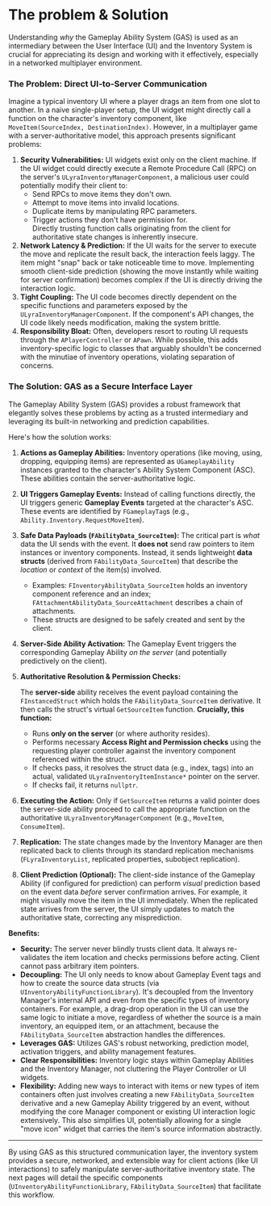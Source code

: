 # The problem & Solution

Understanding _why_ the Gameplay Ability System (GAS) is used as an intermediary between the User Interface (UI) and the Inventory System is crucial for appreciating its design and working with it effectively, especially in a networked multiplayer environment.

### The Problem: Direct UI-to-Server Communication

Imagine a typical inventory UI where a player drags an item from one slot to another. In a naive single-player setup, the UI widget might directly call a function on the character's inventory component, like `MoveItem(SourceIndex, DestinationIndex)`. However, in a multiplayer game with a server-authoritative model, this approach presents significant problems:

1. **Security Vulnerabilities:** UI widgets exist only on the client machine. If the UI widget could directly execute a Remote Procedure Call (RPC) on the server's `ULyraInventoryManagerComponent`, a malicious user could potentially modify their client to:
   * Send RPCs to move items they don't own.
   * Attempt to move items into invalid locations.
   * Duplicate items by manipulating RPC parameters.
   * Trigger actions they don't have permission for.     \
     Directly trusting function calls originating from the client for authoritative state changes is inherently insecure.
2. **Network Latency & Prediction:** If the UI waits for the server to execute the move and replicate the result back, the interaction feels laggy. The item might "snap" back or take noticeable time to move. Implementing smooth client-side prediction (showing the move instantly while waiting for server confirmation) becomes complex if the UI is directly driving the interaction logic.
3. **Tight Coupling:** The UI code becomes directly dependent on the specific functions and parameters exposed by the `ULyraInventoryManagerComponent`. If the component's API changes, the UI code likely needs modification, making the system brittle.
4. **Responsibility Bloat:** Often, developers resort to routing UI requests through the `APlayerController` or `APawn`. While possible, this adds inventory-specific logic to classes that arguably shouldn't be concerned with the minutiae of inventory operations, violating separation of concerns.

### The Solution: GAS as a Secure Interface Layer

The Gameplay Ability System (GAS) provides a robust framework that elegantly solves these problems by acting as a trusted intermediary and leveraging its built-in networking and prediction capabilities.

Here's how the solution works:

1. **Actions as Gameplay Abilities:** Inventory operations (like moving, using, dropping, equipping items) are represented as `UGameplayAbility` instances granted to the character's Ability System Component (ASC). These abilities contain the server-authoritative logic.
2. **UI Triggers Gameplay Events:** Instead of calling functions directly, the UI triggers generic **Gameplay Events** targeted at the character's ASC. These events are identified by `FGameplayTag`s (e.g., `Ability.Inventory.RequestMoveItem`).
3. **Safe Data Payloads (`FAbilityData_SourceItem`):** The critical part is _what_ data the UI sends with the event. It **does not** send raw pointers to item instances or inventory components. Instead, it sends lightweight **data structs** (derived from `FAbilityData_SourceItem`) that describe the _location_ or _context_ of the item(s) involved.
   * Examples: `FInventoryAbilityData_SourceItem` holds an inventory component reference and an index; `FAttachmentAbilityData_SourceAttachment` describes a chain of attachments.
   * These structs are designed to be safely created and sent by the client.
4. **Server-Side Ability Activation:** The Gameplay Event triggers the corresponding Gameplay Ability _on the server_ (and potentially predictively on the client).
5.  **Authoritative Resolution & Permission Checks:**&#x20;

    The **server-side** ability receives the event payload containing the `FInstancedStruct` which holds the `FAbilityData_SourceItem` derivative. It then calls the struct's virtual `GetSourceItem` function. **Crucially, this function:**

    * Runs **only on the server** (or where authority resides).
    * Performs necessary **Access Right and Permission checks** using the requesting player controller against the inventory component referenced within the struct.
    * If checks pass, it resolves the struct data (e.g., index, tags) into an actual, validated `ULyraInventoryItemInstance*` pointer on the server.
    * If checks fail, it returns `nullptr`.
6. **Executing the Action:** Only if `GetSourceItem` returns a valid pointer does the server-side ability proceed to call the appropriate function on the authoritative `ULyraInventoryManagerComponent` (e.g., `MoveItem`, `ConsumeItem`).
7. **Replication:** The state changes made by the Inventory Manager are then replicated back to clients through its standard replication mechanisms (`FLyraInventoryList`, replicated properties, subobject replication).
8. **Client Prediction (Optional):** The client-side instance of the Gameplay Ability (if configured for prediction) can perform _visual_ prediction based on the event data _before_ server confirmation arrives. For example, it might visually move the item in the UI immediately. When the replicated state arrives from the server, the UI simply updates to match the authoritative state, correcting any misprediction.

**Benefits:**

* **Security:** The server never blindly trusts client data. It always re-validates the item location and checks permissions before acting. Client cannot pass arbitrary item pointers.
* **Decoupling:** The UI only needs to know about Gameplay Event tags and how to create the source data structs (via `UInventoryAbilityFunctionLibrary`). It's decoupled from the Inventory Manager's internal API and even from the specific types of inventory containers. For example, a drag-drop operation in the UI can use the same logic to initiate a move, regardless of whether the source is a main inventory, an equipped item, or an attachment, because the `FAbilityData_SourceItem` abstraction handles the differences.
* **Leverages GAS:** Utilizes GAS's robust networking, prediction model, activation triggers, and ability management features.
* **Clear Responsibilities:** Inventory logic stays within Gameplay Abilities and the Inventory Manager, not cluttering the Player Controller or UI widgets.
* **Flexibility:** Adding new ways to interact with items or new types of item containers often just involves creating a new `FAbilityData_SourceItem` derivative and a new Gameplay Ability triggered by an event, without modifying the core Manager component or existing UI interaction logic extensively. This also simplifies UI, potentially allowing for a single "move icon" widget that carries the item's source information abstractly.

***

By using GAS as this structured communication layer, the inventory system provides a secure, networked, and extensible way for client actions (like UI interactions) to safely manipulate server-authoritative inventory state. The next pages will detail the specific components (`UInventoryAbilityFunctionLibrary`, `FAbilityData_SourceItem`) that facilitate this workflow.
